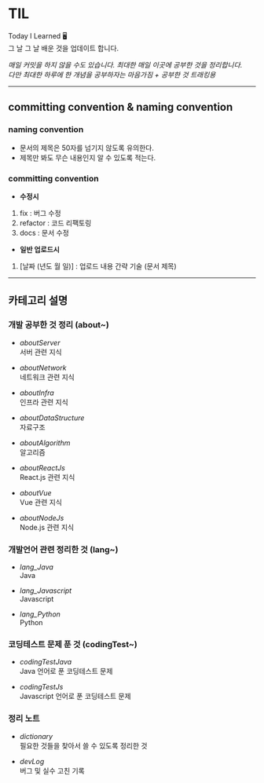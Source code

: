 # TIL

Today I Learned 🖥  
그 날 그 날 배운 것을 업데이트 합니다.    

_매일 커밋을 하지 않을 수도 있습니다. 최대한 매일 이곳에 공부한 것을 정리합니다._    
_다만 최대한 하루에 한 개념을 공부하자는 마음가짐 + 공부한 것 트래킹용_      

---

## committing convention & naming convention

### naming convention

- 문서의 제목은 50자를 넘기지 않도록 유의한다.
- 제목만 봐도 무슨 내용인지 알 수 있도록 적는다.

### committing convention

- **수정시**

1. fix : 버그 수정
2. refactor : 코드 리팩토링
3. docs : 문서 수정

- **일반 업로드시**

1. [날짜 (년도 월 일)] : 업로드 내용 간략 기술 (문서 제목)

---

## 카테고리 설명

### 개발 공부한 것 정리 (about~)

- _aboutServer_  
  서버 관련 지식

- _aboutNetwork_  
  네트워크 관련 지식   

- _aboutInfra_  
  인프라 관련 지식    

- _aboutDataStructure_  
  자료구조

- _aboutAlgorithm_  
  알고리즘

- _aboutReactJs_  
  React.js 관련 지식

- _aboutVue_  
  Vue 관련 지식

- _aboutNodeJs_  
  Node.js 관련 지식

### 개발언어 관련 정리한 것 (lang~)

- _lang_Java_  
  Java

- _lang_Javascript_  
  Javascript

- _lang_Python_  
  Python

### 코딩테스트 문제 푼 것 (codingTest~)

- _codingTestJava_  
  Java 언어로 푼 코딩테스트 문제

- _codingTestJs_  
  Javascript 언어로 푼 코딩테스트 문제

### 정리 노트

- _dictionary_  
  필요한 것들을 찾아서 쓸 수 있도록 정리한 것

- _devLog_  
  버그 및 실수 고친 기록
 
